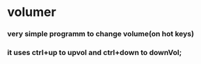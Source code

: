 # volumer
### very simple programm to change volume(on hot keys)
### it uses ctrl+up to upvol and ctrl+down to downVol;

